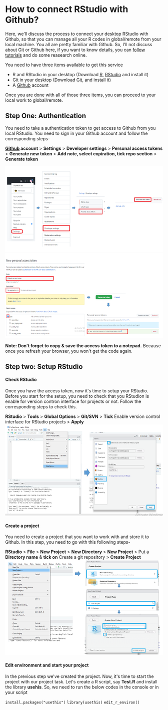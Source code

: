 # How to connect RStudio with Github?
Here, we'll discuss the process to connect your desktop RStudio with Github, so that you can manage all your R codes in global/remote from your local machine.
You all are pretty familiar with Github. So, I'll not discuss about Git or Github here, if you want to know details, you can [follow tutorials](https://www.youtube.com/watch?v=SWYqp7iY_Tc) and do some reasearch online.

You need to have three items available to get this service
* R and RStudio in your desktop (Download [R](https://cran.r-project.org/bin/windows/base/), [RStudio](https://www.rstudio.com/products/rstudio/download/) and install it)
* Git in your desktop (Download [Git](https://git-scm.com/downloads), and install it)
* A [Github](https://github.com/) account

Once you are done with all of those three items, you can proceed to your local work to global/remote.

## Step One: Authentication
You need to take a authentication token to get access to Github from you local RStudio. You need to sign in your Github account and follow the corresponding steps-

**[Github](https://github.com/) account** > **Settings** > **Developer settings** > **Personal access tokens** > **Generate new token** > **Add note, select expiration, tick repo section** > **Generate token**

![Authentication process](C1.png)
![](C2.png)

**Note: Don't forget to copy & save the access token to a notepad.** Because once you refresh your browser, you won't get the code again.

## Step two: Setup RStudio
#### Check RStudio
Once you have the access token, now it's time to setup your RStudio. Before you start for the setup, you need to check that you RStudion is enable for version contron interface for projects or not. Follow the corresponding steps to check this.

**RStudio** > **Tools** > **Global Options** > **Git/SVN** > **Tick** Enable version control interface for RStudio projects > **Apply**
![](C3.png)

#### Create a project
You need to create a project that you want to work with and store it to Github. In this step, you need to go with this following steps-

**RStudio** > **File** > **New Project** > **New Directory** > **New Project** > Put a **Directory name** & **tick on** Create a git repository > **Create Project**
![](C4.png)

#### Edit environment and start your project
In the previous step we've created the project. Now, it's time to start the project with our project task. Let's create a R script, say **Test.R** and install the library **usehis**. So, we need to run the below codes in the console or in your script

``install.packages("usethis")``
``library(usethis)``
``edit_r_environ()``
